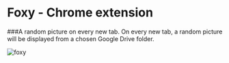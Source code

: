 # Foxy - Chrome extension

###A random picture on every new tab.
On every new tab, a random picture will be displayed from a chosen Google Drive folder.


![foxy](https://cloud.githubusercontent.com/assets/8016250/18418844/78cdb7fa-7856-11e6-9b5c-ede263941e1a.gif)
